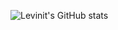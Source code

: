 ![Levinit's GitHub stats](https://github-readme-stats.vercel.app/api?username=levinit&count_private=true&show_icons=true&theme=flag-india)



<!--

[![Top Langs](https://github-readme-stats.vercel.app/api/top-langs/?username=levinit&layout=compact&theme=flag-india)](https://github.com/anuraghazra/github-readme-stats)




**levinit/levinit** is a ✨ _special_ ✨ repository because its `README.md` (this file) appears on your GitHub profile.

Here are some ideas to get you started:

- 🔭 I’m currently working on ...
- 🌱 I’m currently learning ...
- 👯 I’m looking to collaborate on ...
- 🤔 I’m looking for help with ...
- 💬 Ask me about ...
- 📫 How to reach me: ...
- 😄 Pronouns: ...
- ⚡ Fun fact: ...
-->
